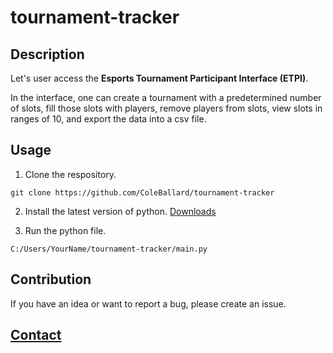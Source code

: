 # tournament-tracker

## Description

Let's user access the **Esports Tournament Participant Interface (ETPI)**.

In the interface, one can create a tournament with a predetermined number of slots, fill those slots with players, remove players from slots, view slots in ranges of 10, and export the data into a csv file.

## Usage

1. Clone the respository.
```shell
git clone https://github.com/ColeBallard/tournament-tracker
```

2. Install the latest version of python.
[Downloads](https://www.python.org/downloads/)


3. Run the python file.
```shell
C:/Users/YourName/tournament-tracker/main.py
```

## Contribution
If you have an idea or want to report a bug, please create an issue.

## **[Contact](https://coleb.io/contact)**